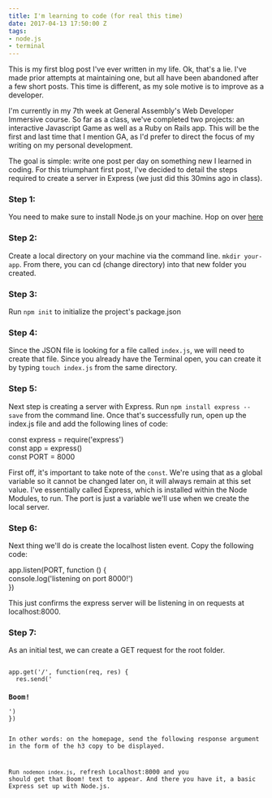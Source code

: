 ```yaml
---
title: I'm learning to code (for real this time)
date: 2017-04-13 17:50:00 Z
tags:
- node.js
- terminal
---
```


This is my first blog post I've ever written in my life. Ok, that's a lie. I've made prior attempts at maintaining one, but all have been abandoned after a few short posts. This time is different, as my sole motive is to improve as a developer.

I'm currently in my 7th week at General Assembly's Web Developer Immersive course. So far as a class, we've completed two projects: an interactive Javascript Game as well as a Ruby on Rails app. This will be the first and last time that I mention GA, as I'd prefer to direct the focus of my writing on my personal development.

The goal is simple: write one post per day on something new I learned in coding. For this triumphant first post, I've decided to detail the steps required to create a server in Express (we just did this 30mins ago in class).

### Step 1:
You need to make sure to install Node.js on your machine. Hop on over [here](https://nodejs.org/en/)

### Step 2:
Create a local directory on your machine via the command line. `mkdir your-app`. From there, you can cd (change directory) into that new folder you created.

### Step 3:
Run `npm init` to initialize the project's package.json

### Step 4:
Since the JSON file is looking for a file called `index.js`, we will need to create that file. Since you already have the Terminal open, you can create it by typing `touch index.js` from the same directory.

### Step 5:
Next step is creating a server with Express. Run `npm install express --save` from the command line. Once that's successfully run, open up the index.js file and add the following lines of code:

const express = require('express')  
const app = express()   
const PORT = 8000

First off, it's important to take note of the `const`. We're using that as a global variable so it cannot be changed later on, it will always remain at this set value. I've essentially called Express, which is installed within the Node Modules, to run. The port is just a variable we'll use when we create the local server.

### Step 6:

Next thing we'll do is create the localhost listen event. Copy the following code:

app.listen(PORT, function () {  
  console.log('listening on port 8000!')  
})  

This just confirms the express server will be listening in on requests at localhost:8000.

### Step 7:

As an initial test, we can create a GET request for the root folder.

<code>
app.get('/', function(req, res) {  
  res.send('<h3>Boom!</h3>')  
})



In other words: on the homepage, send the following response argument in the form of the h3 copy to be displayed.

Run `nodemon index.js`, refresh Localhost:8000 and you should get that Boom! text to appear. And there you have it, a basic Express set up with Node.js.
